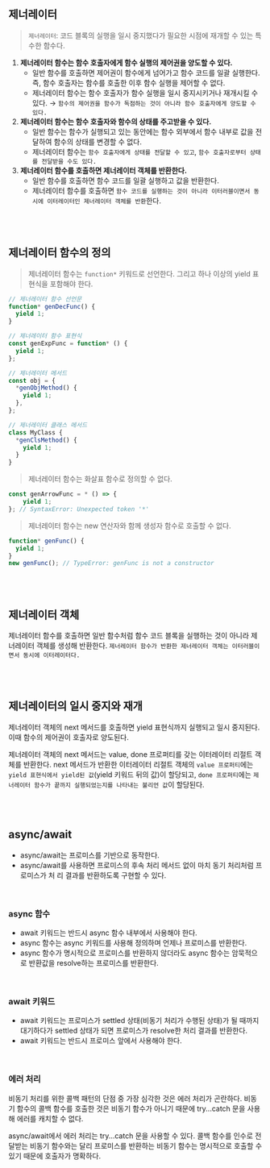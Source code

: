 ## 제너레이터

> `제너레이터`: 코드 블록의 실행을 일시 중지했다가 필요한 시점에 재개할 수 있는 특수한 함수다.

1. **제너레이터 함수는 함수 호출자에게 함수 실행의 제어권을 양도할 수 있다.**
   - 일반 함수를 호출하면 제어권이 함수에게 넘어가고 함수 코드를 일괄 실행한다. 즉, 함수 호출자는 함수를 호출한 이후 함수 실행을 제어할 수 없다.
   - 제너레이터 함수는 함수 호출자가 함수 실행을 일시 중지시키거나 재개시킬 수 있다. → `함수의 제어권을 함수가 독점하는 것이 아니라 함수 호출자에게 양도할 수 있다.`
2. **제너레이터 함수는 함수 호출자와 함수의 상태를 주고받을 수 있다.**
   - 일반 함수는 함수가 실행되고 있는 동안에는 함수 외부에서 함수 내부로 값을 전달하여 함수의 상태를 변경할 수 없다.
   - 제너레이터 함수는 `함수 호출자에게 상태를 전달할 수 있고`, `함수 호출자로부터 상태를 전달받을 수도 있다.`
3. **제너레이터 함수를 호출하면 제너레이터 객체를 반환한다.**
   - 일반 함수를 호출하면 함수 코드를 일괄 실행하고 값을 반환한다.
   - 제너레이터 함수를 호출하면 `함수 코드를 실행하는 것이 아니라 이터러블이면서 동시에 이터레이터인 제너레이터 객체를 반환`한다.

<br />
<br />

## 제너레이터 함수의 정의

> 제너레이터 함수는 `function*` 키워드로 선언한다. 그리고 하나 이상의 yield 표현식을 포함해야 한다.

```js
// 제너레이터 함수 선언문
function* genDecFunc() {
  yield 1;
}

// 제너레이터 함수 표현식
const genExpFunc = function* () {
  yield 1;
};

// 제너레이터 메서드
const obj = {
  *genObjMethod() {
    yield 1;
  },
};

// 제너레이터 클래스 메서드
class MyClass {
  *genClsMethod() {
    yield 1;
  }
}
```

> 제너레이터 함수는 화살표 함수로 정의할 수 없다.

```js
const genArrowFunc = * () => {
    yield 1;
}; // SyntaxError: Unexpected token '*'
```

> 제너레이터 함수는 new 연산자와 함께 생성자 함수로 호출할 수 없다.

```js
function* genFunc() {
  yield 1;
}
new genFunc(); // TypeError: genFunc is not a constructor
```

<br />
<br />

## 제너레이터 객체

제너레이터 함수를 호출하면 일반 함수처럼 함수 코드 블록을 실행하는 것이 아니라 제너레이터 객체를 생성해 반환한다.
`제너레이터 함수가 반환한 제너레이터 객체는 이터러블이면서 동시에 이터레이터다.`

<br />
<br />

## 제너레이터의 일시 중지와 재개

제너레이터 객체의 next 메서드를 호출하면 yield 표현식까지 실행되고 일시 중지된다. 이때 함수의 제어권이 호출자로 양도된다.

제너레이터 객체의 next 메서드는 value, done 프로퍼티를 갖는 이터레이터 리절트 객체를 반환한다.
next 메서드가 반환한 이터레이터 리절트 객체의 `value 프로퍼티`에는 `yield 표현식에서 yield된 값`(yield 키워드 뒤의 값)이 할당되고, `done 프로퍼티`에는 `제너레이터 함수가 끝까지 실행되었는지를 나타내는 불리언 값`이 할당된다.

<br />
<br />

## async/await

- async/await는 프로미스를 기반으로 동작한다.
- async/await를 사용하면 프로미스의 후속 처리 메서드 없이 마치 동기 처리처럼 프로미스가 처 리 결과를 반환하도록 구현할 수 있다.

<br />

### async 함수

- await 키워드는 반드시 async 함수 내부에서 사용해야 한다.
- async 함수는 async 키워드를 사용해 정의하며 언제나 프로미스를 반환한다.
- async 함수가 명시적으로 프로미스를 반환하지 않더라도 async 함수는 암묵적으로 반환값을 resolve하는 프로미스를 반환한다.

<br />

### await 키워드

- await 키워드는 프로미스가 settled 상태(비동기 처리가 수행된 상태)가 될 때까지 대기하다가 settled 상태가 되면 프로미스가 resolve한 처리 결과를 반환한다.
- await 키워드는 반드시 프로미스 앞에서 사용해야 한다.

<br />

### 에러 처리

비동기 처리를 위한 콜백 패턴의 단점 중 가장 심각한 것은 에러 처리가 곤란하다. 비동기 함수의 콜백 함수를 호출한 것은 비동기 함수가 아니기 때문에 try...catch 문을 사용해 에러를 캐치할 수 없다.

async/await에서 에러 처리는 try...catch 문을 사용할 수 있다.
콜백 함수를 인수로 전달받는 비동기 함수와는 달리 프로미스를 반환하는 비동기 함수는 명시적으로 호출할 수 있기 때문에 호출자가 명확하다.
